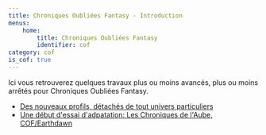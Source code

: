 ```yaml
---
title: Chroniques Oubliées Fantasy - Introduction
menus:
    home:
        title: Chroniques Oubliées Fantasy
        identifier: cof
category: cof
is_cof: true
---
```


Ici vous retrouverez quelques travaux plus ou moins avancés, plus ou moins arrêtés pour Chroniques Oubliées Fantasy.

- [Des nouveaux profils, détachés de tout univers particuliers](profils)
- [Une début d'essai d'adpatation: Les Chroniques de l'Aube, COF/Earthdawn](cda)

